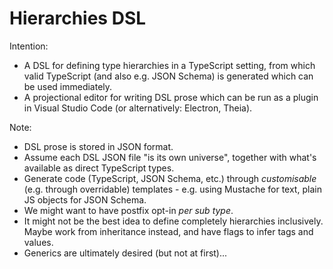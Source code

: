 # Hierarchies DSL

Intention:

* A DSL for defining type hierarchies in a TypeScript setting, from which valid TypeScript (and also e.g. JSON Schema) is generated which can be used immediately.
* A projectional editor for writing DSL prose which can be run as a plugin in Visual Studio Code (or alternatively: Electron, Theia).


Note:

* DSL prose is stored in JSON format.
* Assume each DSL JSON file "is its own universe", together with what's available as direct TypeScript types.
* Generate code (TypeScript, JSON Schema, etc.) through *customisable* (e.g. through overridable) templates - e.g. using Mustache for text, plain JS objects for JSON Schema.
* We might want to have postfix opt-in *per sub type*.
* It might not be the best idea to define completely hierarchies inclusively.
    Maybe work from inheritance instead, and have flags to infer tags and values.
* Generics are ultimately desired (but not at first)...

